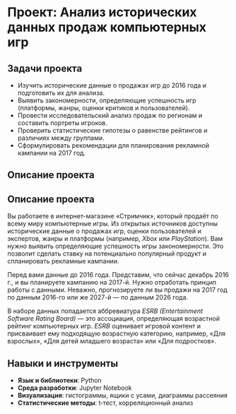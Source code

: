 # Проект: Анализ исторических данных продаж компьютерных игр

## Задачи проекта

* Изучить исторические данные о продажах игр до 2016 года и подготовить их для анализа.
* Выявить закономерности, определяющие успешность игр (платформы, жанры, оценки критиков и пользователей).
* Провести исследовательский анализ продаж по регионам и составить портреты игроков.
* Проверить статистические гипотезы о равенстве рейтингов и различиях между группами.
* Сформулировать рекомендации для планирования рекламной кампании на 2017 год.

## Описание проекта

## **Описание проекта**

Вы работаете в интернет-магазине «Стримчик», который продаёт по всему миру компьютерные игры. Из открытых источников доступны исторические данные о продажах игр, оценки пользователей и экспертов, жанры и платформы (например, *Xbox* или *PlayStation*). Вам нужно выявить определяющие успешность игры закономерности. Это позволит сделать ставку на потенциально популярный продукт и спланировать рекламные кампании.

Перед вами данные до 2016 года. Представим, что сейчас декабрь 2016 г., и вы планируете кампанию на 2017-й. Нужно отработать принцип работы с данными. Неважно, прогнозируете ли вы продажи на 2017 год по данным 2016-го или же 2027-й — по данным 2026 года.

В наборе данных попадается аббревиатура *ESRB (Entertainment Software Rating Board)* — это ассоциация, определяющая возрастной рейтинг компьютерных игр. *ESRB* оценивает игровой контент и присваивает ему подходящую возрастную категорию, например, «Для взрослых», «Для детей младшего возраста» или «Для подростков».

## Навыки и инструменты

* **Язык и библиотеки**: Python 
* **Среда разработки**: Jupyter Notebook
* **Визуализация**: гистограммы, ящики с усами, диаграммы рассеяния
* **Статистические методы**: t‑тест, корреляционный анализ
